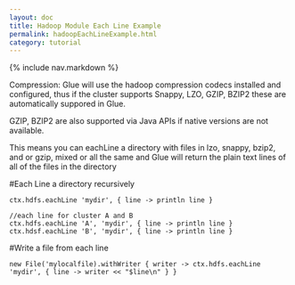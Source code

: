 ```yaml
---
layout: doc
title: Hadoop Module Each Line Example
permalink: hadoopEachLineExample.html
category: tutorial
---
```



{% include nav.markdown %}

Compression: Glue will use the hadoop compression codecs installed and configured, thus if the 
cluster supports Snappy, LZO, GZIP, BZIP2 these are automatically suppored in Glue.

GZIP, BZIP2 are also supported via Java APIs if native versions are not available.

This means you can eachLine a directory with files in lzo, snappy, bzip2, and or gzip, mixed or all the same and Glue will
return the plain text lines of all of the files in the directory


#Each Line a directory recursively

	ctx.hdfs.eachLine 'mydir', { line -> println line }
	
	//each line for cluster A and B
	ctx.hdfs.eachLine 'A', 'mydir', { line -> println line }
	ctx.hdsf.eachLine 'B', 'mydir', { line -> println line }
	

#Write a file from each line
	
	new File('mylocalfile).withWriter { writer -> ctx.hdfs.eachLine 'mydir', { line -> writer << "$line\n" } }
	

